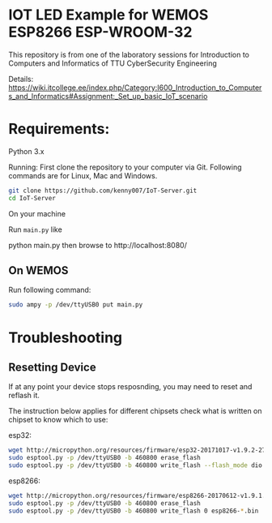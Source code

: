 # IOT LED Example for WEMOS ESP8266  ESP-WROOM-32

This repository is from one of the laboratory sessions for Introduction to Computers and Informatics of TTU CyberSecurity Engineering

Details:
https://wiki.itcollege.ee/index.php/Category:I600_Introduction_to_Computers_and_Informatics#Assignment:_Set_up_basic_IoT_scenario

# Requirements:
Python 3.x

Running:
First clone the repository to your computer via Git. Following commands are for Linux, Mac and Windows.

```sh
git clone https://github.com/kenny007/IoT-Server.git
cd IoT-Server
```

On your machine

Run ``` main.py ``` like

python main.py
then browse to http://localhost:8080/

## On WEMOS

Run following command:

```sh
sudo ampy -p /dev/ttyUSB0 put main.py 
```

# Troubleshooting

## Resetting Device

If at any point your device stops resposnding, you may need to reset and reflash it.

The instruction below applies for different chipsets check what is written on chipset to know which to use:

esp32:

```sh
wget http://micropython.org/resources/firmware/esp32-20171017-v1.9.2-279-g090b6b80.bin
sudo esptool.py -p /dev/ttyUSB0 -b 460800 erase_flash
sudo esptool.py -p /dev/ttyUSB0 -b 460800 write_flash --flash_mode dio 0x1000 esp32-*.bin
```
esp8266:

```sh
wget http://micropython.org/resources/firmware/esp8266-20170612-v1.9.1.bin
sudo esptool.py -p /dev/ttyUSB0 -b 460800 erase_flash
sudo esptool.py -p /dev/ttyUSB0 -b 460800 write_flash 0 esp8266-*.bin
```